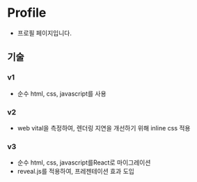 # Profile
- 프로필 페이지입니다.

## 기술
### v1
- 순수 html, css, javascript를 사용

### v2
- web vital을 측정하여, 렌더링 지연을 개선하기 위해 inline css 적용

### v3
- 순수 html, css, javascript를React로 마이그레이션
- reveal.js를 적용하여, 프레젠테이션 효과 도입 
